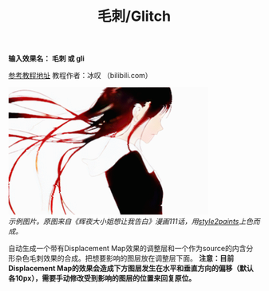 ﻿---
title: 毛刺/Glitch
---

**输入效果名： 毛刺 或 gli**

[参考教程地址](https://www.bilibili.com/read/cv884772) 教程作者：冰叹 （bilibili.com）

![](/img/gli_demo.gif)  
_示例图片。原图来自《辉夜大小姐想让我告白》漫画111话，用[style2paints](https://github.com/lllyasviel/style2paints)上色而成。_

自动生成一个带有Displacement Map效果的调整层和一个作为source的内含分形杂色毛刺效果的合成。把想要影响的图层放在调整层下面。
**注意：目前Displacement Map的效果会造成下方图层发生在水平和垂直方向的偏移（默认各10px），需要手动修改受到影响的图层的位置来回复原位。**
